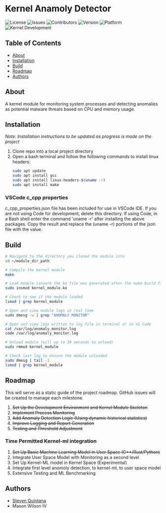 # Kernel Anamoly Detector

![License](https://img.shields.io/badge/license-MIT-brightgreen)
![Issues](https://img.shields.io/github/issues/sequint/kernel-anomaly-detector)
![Contributors](https://img.shields.io/github/contributors/sequint/kernel-anomaly-detector)
![Version](https://img.shields.io/badge/version-1.0.0-blue)
![Platform](https://img.shields.io/badge/platform-Linux-brightgreen)
![Kernel Development](https://img.shields.io/badge/Kernel%20Development-Linux%20Kernel-brightgreen)

## Table of Contents

- [About](#About)
- [Installation](#Installation)
- [Build](#Build)
- [Roadmap](#Roadmap)
- [Authors](#Authors)

## About

A kernel module for monitoring system processes and detecting anomalies as potential malware threats based on CPU and memory usage.

## Installation

*Note: Installation instructions to be updated as progress is made on the project*

1. Clone repo into a local project directory
2. Open a bash terminal and follow the following commands to install linux headers:
   ```bash
   sudo apt update
   sudo apt install gcc
   sudo apt install linux-headers-$(uname -r)
   sudo apt install make
   ```

### VSCode c_cpp properties

c_cpp_properties.json file has been included for use in VSCode IDE.  If you are not using Code for development, delete this directory.
If using Code, in a Bash shell enter the command 'uname -r' after installing the above packages.
Copy the result and replace the (uname -r) portions of the json file with the value.

## Build

```bash
# Navigate to the directory you cloned the module into
cd ~/module_dir_path

# Compile the kernel module
make

# Load module (insure the ko file was generated after the make build first)
sudo insmod kernel_module.ko

# Check to see if the module loaded
lsmod | grep kernel_module

# Open and view module logs in real time
sudo dmesg -w | grep "ANOMALY MONITOR"

# Open and view logs written to log file in terminal or in VS Code
cat /var/log/anomaly_monitor.log
code /var/log/anomaly_monitor.log

# Unload module (will up to 30 seconds to unload)
sudo rmmod kernel_module

# Check last log to ensure the module unloaded
sudo dmesg | tail -1
lsmod | grep kernel_module
```

## Roadmap

This will serve as a static guide of the project roadmap.  GitHub issues will be created to manage each milestone.

1. ~~Set Up the Development Environment and Kernel Module Skeleton~~
2. ~~Implement Process Monitoring~~
3. ~~Add Anomaly Detection Logic (Using dynamic historical statistics)~~
4. ~~Improve Logging and Report Generation~~
5. ~~Testing and Threshold Adjustment~~

### Time Permitted Kernel-ml integration

1. ~~Set Up Basic Machine Learning Model in User Space (C++/Rust/Python)~~
2. Integrate User Space Model with Monitoring as a second level
3. Set Up Kernel-ML model in Kernel Space (Experimental)
4. Integrate first level anomoly detection, to kernel-ml, to user space model
5. Extensive Testing and ML Benchmarking

## Authors

- [Steven Quintana](https://github.com/sequint)
- Mason Wilson IV